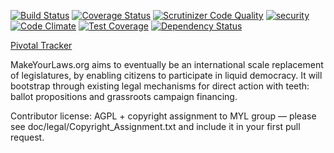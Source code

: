 [![Build Status](https://travis-ci.org/MakeYourLaws/MakeYourLaws.png)](https://makeyourlaws.org/travis-link)
[![Coverage Status](https://coveralls.io/repos/MakeYourLaws/MakeYourLaws/badge.svg)](https://coveralls.io/r/MakeYourLaws/MakeYourLaws)
[![Scrutinizer Code Quality](https://scrutinizer-ci.com/g/MakeYourLaws/MakeYourLaws/badges/quality-score.png?b=master)](https://scrutinizer-ci.com/g/MakeYourLaws/MakeYourLaws/?branch=master)
[![security](https://hakiri.io/github/MakeYourLaws/MakeYourLaws/master.svg)](https://hakiri.io/github/MakeYourLaws/MakeYourLaws/master)
[![Code Climate](https://codeclimate.com/github/MakeYourLaws/MakeYourLaws/badges/gpa.svg)](https://codeclimate.com/github/MakeYourLaws/MakeYourLaws)
[![Test Coverage](https://codeclimate.com/github/MakeYourLaws/MakeYourLaws/badges/coverage.svg)](https://codeclimate.com/github/MakeYourLaws/MakeYourLaws/coverage)
[![Dependency Status](https://gemnasium.com/MakeYourLaws/MakeYourLaws.svg)](https://gemnasium.com/MakeYourLaws/MakeYourLaws)

[Pivotal Tracker](https://www.pivotaltracker.com/n/projects/9217)

MakeYourLaws.org aims to eventually be an international scale replacement of legislatures, by enabling citizens to participate in liquid democracy. It will bootstrap through existing legal mechanisms for direct action with teeth: ballot propositions and grassroots campaign financing.

Contributor license: AGPL + copyright assignment to MYL group — please see doc/legal/Copyright_Assignment.txt and include it in your first pull request.
